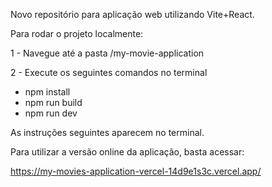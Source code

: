 Novo repositório para aplicação web utilizando Vite+React.

Para rodar o projeto localmente:

1 - Navegue até a pasta /my-movie-application

2 - Execute os seguintes comandos no terminal

- npm install
- npm run build
- npm run dev

As instruções seguintes aparecem no terminal.

Para utilizar a versão online da aplicação, basta acessar: 

https://my-movies-application-vercel-14d9e1s3c.vercel.app/
